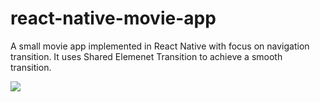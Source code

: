# react-native-movie-app

A small movie app implemented in React Native with focus on navigation transition. It uses Shared Elemenet Transition to achieve a smooth transition.

<img src="https://user-images.githubusercontent.com/37213839/154861991-716b2113-2e3c-4118-82e2-f51b57a90b8a.jpg"/>
